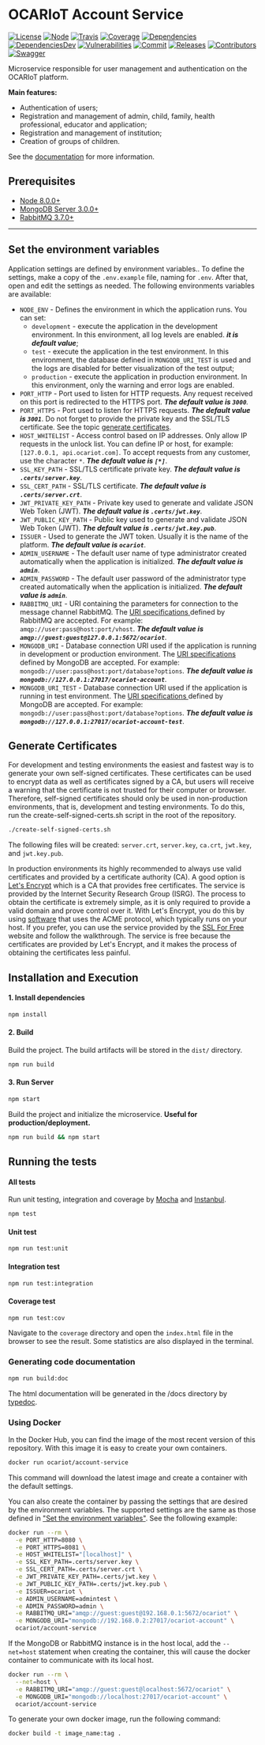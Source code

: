 
# OCARIoT Account Service  
[![License][license-image]][license-url] [![Node][node-image]][node-url] [![Travis][travis-image]][travis-url] [![Coverage][coverage-image]][coverage-url] [![Dependencies][dependencies-image]][dependencies-url] [![DependenciesDev][dependencies-dev-image]][dependencies-dev-url] [![Vulnerabilities][known-vulnerabilities-image]][known-vulnerabilities-url] [![Commit][last-commit-image]][last-commit-url] [![Releases][releases-image]][releases-url] [![Contributors][contributors-image]][contributors-url]  [![Swagger][swagger-image]][swagger-url] 

Microservice responsible for user management and authentication on the OCARIoT platform.

**Main features:**
- Authentication of users;
- Registration and management of admin, child, family, health professional, educator and application;
- Registration and management of institution;
- Creation of groups of children.
 
 See the [documentation](https://github.com/ocariot/account-service/wiki) for more information.

## Prerequisites
- [Node 8.0.0+](https://nodejs.org/en/download/)
- [MongoDB Server 3.0.0+](https://www.mongodb.com/download-center/community)
- [RabbitMQ 3.7.0+](https://www.rabbitmq.com/download.html)

---

## Set the environment variables
Application settings are defined by environment variables.. To define the settings, make a copy of the `.env.example` file, naming for `.env`. After that, open and edit the settings as needed. The following environments variables are available:
- `NODE_ENV` - Defines the environment in which the application runs. You can set:
  - `development` - execute the application in the development environment. In this environment, all log levels are enabled. **_it is default value_**;
  - `test` - execute the application in the test environment. In this environment, the database defined in `MONGODB_URI_TEST` is used and the logs are disabled for better visualization of the test output;
  - `production` - execute the application in production environment. In this environment, only the warning and error logs are enabled.
- `PORT_HTTP` - Port used to listen for HTTP requests. Any request received on this port is redirected to the HTTPS port. _**The default value is `3000`**._
- `PORT_HTTPS` - Port used to listen for HTTPS requests. _**The default value is `3001`**_. Do not forget to provide the private key and the SSL/TLS certificate. See the topic [generate certificates](https://github.com/ocariot/account-service#generate-certificates).
- `HOST_WHITELIST` - Access control based on IP addresses. Only allow IP requests in the unlock list. You can define IP or host, for example: `[127.0.0.1, api.ocariot.com]`. To accept requests from any customer, use the character `*`. _**The default value is `[*]`**_.
- `SSL_KEY_PATH` - SSL/TLS certificate private key. _**The default value is `.certs/server.key`**_.
- `SSL_CERT_PATH` - SSL/TLS certificate. _**The default value is `.certs/server.crt`**_.
- `JWT_PRIVATE_KEY_PATH` - Private key used to generate and validate JSON Web Token (JWT). _**The default value is `.certs/jwt.key`**_.
- `JWT_PUBLIC_KEY_PATH` - Public key used to generate and validate JSON Web Token (JWT). _**The default value is `.certs/jwt.key.pub`**_.
- `ISSUER` - Used to generate the JWT token. Usually it is the name of the platform. _**The default value is `ocariot`**_.
- `ADMIN_USERNAME` - The default user name of type administrator created automatically when the application is initialized. _**The default value is `admin`**_.
- `ADMIN_PASSWORD` - The default user password of the administrator type created automatically when the application is initialized. _**The default value is `admin`**_.
- `RABBITMQ_URI` - URI containing the parameters for connection to the message channel RabbitMQ. The [URI specifications ](https://www.rabbitmq.com/uri-spec.html) defined by RabbitMQ are accepted. For example: `amqp://user:pass@host:port/vhost`. _**The default value is `amqp://guest:guest@127.0.0.1:5672/ocariot`**_.
- `MONGODB_URI` - Database connection URI used if the application is running in development or production environment. The [URI specifications ](https://docs.mongodb.com/manual/reference/connection-string) defined by MongoDB are accepted. For example: `mongodb://user:pass@host:port/database?options`. _**The default value is `mongodb://127.0.0.1:27017/ocariot-account`**_.
- `MONGODB_URI_TEST` - Database connection URI used if the application is running in test environment. The [URI specifications ](https://docs.mongodb.com/manual/reference/connection-string) defined by MongoDB are accepted. For example: `mongodb://user:pass@host:port/database?options`. _**The default value is `mongodb://127.0.0.1:27017/ocariot-account-test`**_.

## Generate Certificates
For development and testing environments the easiest and fastest way is to generate your own self-signed certificates. These certificates can be used to encrypt data as well as certificates signed by a CA, but users will receive a warning that the certificate is not trusted for their computer or browser. Therefore, self-signed certificates should only be used in non-production environments, that is, development and testing environments. To do this, run the create-self-signed-certs.sh script in the root of the repository.
```sh
./create-self-signed-certs.sh
```
The following files will be created: `server.crt`, `server.key`, `ca.crt`, `jwt.key`, and `jwt.key.pub`.

In production environments its highly recommended to always use valid certificates and provided by a certificate authority (CA). A good option is [Let's Encrypt](https://letsencrypt.org)  which is a CA that provides  free certificates. The service is provided by the Internet Security Research Group (ISRG). The process to obtain the certificate is extremely simple, as it is only required to provide a valid domain and prove control over it. With Let's Encrypt, you do this by using [software](https://certbot.eff.org/) that uses the ACME protocol, which typically runs on your host. If you prefer, you can use the service provided by the [SSL For Free](https://www.sslforfree.com/)  website and follow the walkthrough. The service is free because the certificates are provided by Let's Encrypt, and it makes the process of obtaining the certificates less painful.


## Installation and Execution
#### 1. Install dependencies  
```sh  
npm install    
```
 
#### 2. Build  
Build the project. The build artifacts will be stored in the `dist/` directory.  
```sh  
npm run build    
```

#### 3. Run Server  
```sh  
npm start
```
Build the project and initialize the microservice. **Useful for production/deployment.**  
```sh  
npm run build && npm start
```
## Running the tests

#### All tests  
Run unit testing, integration and coverage by [Mocha](https://mochajs.org/) and [Instanbul](https://istanbul.js.org/).  
```sh  
npm test
```

#### Unit test
```sh  
npm run test:unit
```
  
#### Integration test
```sh  
npm run test:integration
```

#### Coverage  test
```sh  
npm run test:cov
```
Navigate to the `coverage` directory and open the `index.html` file in the browser to see the result. Some statistics are also displayed in the terminal.

### Generating code documentation  
```sh  
npm run build:doc
```
The html documentation will be generated in the /docs directory by [typedoc](https://typedoc.org/).

### Using Docker  
In the Docker Hub, you can find the image of the most recent version of this repository. With this image it is easy to create your own containers.
```sh
docker run ocariot/account-service
```
This command will download the latest image and create a container with the default settings.

You can also create the container by passing the settings that are desired by the environment variables. The supported settings are the same as those defined in ["Set the environment variables"](#set-the-environment-variables). See the following example:
```sh
docker run --rm \
  -e PORT_HTTP=8080 \
  -e PORT_HTTPS=8081 \
  -e HOST_WHITELIST="[localhost]" \
  -e SSL_KEY_PATH=.certs/server.key \
  -e SSL_CERT_PATH=.certs/server.crt \
  -e JWT_PRIVATE_KEY_PATH=.certs/jwt.key \
  -e JWT_PUBLIC_KEY_PATH=.certs/jwt.key.pub \
  -e ISSUER=ocariot \
  -e ADMIN_USERNAME=admintest \
  -e ADMIN_PASSWORD=admin \
  -e RABBITMQ_URI="amqp://guest:guest@192.168.0.1:5672/ocariot" \
  -e MONGODB_URI="mongodb://192.168.0.2:27017/ocariot-account" \
  ocariot/account-service
```
If the MongoDB or RabbitMQ instance is in the host local, add the `--net=host` statement when creating the container, this will cause the docker container to communicate with its local host.
```sh
docker run --rm \
  --net=host \
  -e RABBITMQ_URI="amqp://guest:guest@localhost:5672/ocariot" \
  -e MONGODB_URI="mongodb://localhost:27017/ocariot-account" \
  ocariot/account-service
```
To generate your own docker image, run the following command:
```sh
docker build -t image_name:tag .
```

[//]: # (These are reference links used in the body of this note.)
[license-image]: https://img.shields.io/badge/license-Apache%202-blue.svg
[license-url]: https://github.com/ocariot/account-service/blob/master/LICENSE 
[node-image]: https://img.shields.io/badge/node-%3E%3D%208.0.0-brightgreen.svg
[node-url]: https://nodejs.org
[travis-image]: https://travis-ci.org/ocariot/account-service.svg?branch=master
[travis-url]: https://travis-ci.org/ocariot/account-service
[coverage-image]: https://coveralls.io/repos/github/ocariot/account-service/badge.svg
[coverage-url]: https://coveralls.io/github/ocariot/account-service?branch=master
[known-vulnerabilities-image]: https://snyk.io/test/github/ocariot/account-service/badge.svg
[known-vulnerabilities-url]: https://snyk.io/test/github/ocariot/account-service
[dependencies-image]: https://david-dm.org/ocariot/account-service.svg
[dependencies-url]: https://david-dm.org/ocariot/account-service
[dependencies-dev-image]: https://david-dm.org/ocariot/account-service/dev-status.svg
[dependencies-dev-url]: https://david-dm.org/ocariot/account-service?type=dev
[swagger-image]: https://img.shields.io/badge/swagger-v1-brightgreen.svg
[swagger-url]: https://app.swaggerhub.com/apis-docs/nutes.ocariot/account-service/v1
[last-commit-image]: https://img.shields.io/github/last-commit/ocariot/account-service.svg
[last-commit-url]: https://github.com/ocariot/account-service/commits
[releases-image]: https://img.shields.io/github/release-date/ocariot/account-service.svg
[releases-url]: https://github.com/ocariot/account-service/releases
[contributors-image]: https://img.shields.io/github/contributors/ocariot/account-service.svg
[contributors-url]: https://github.com/ocariot/account-service/graphs/contributors
